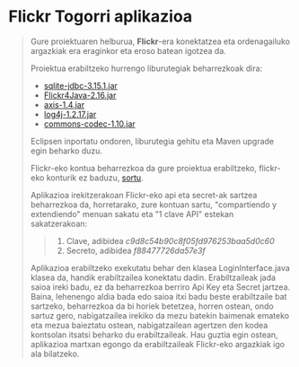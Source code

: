 # Flickr Togorri aplikazioa
>Gure proiektuaren helburua, **Flickr**-era konektatzea eta ordenagailuko argazkiak era eraginkor eta eroso batean igotzea da.
>
>Proiektua erabiltzeko hurrengo liburutegiak beharrezkoak dira:
> - [sqlite-jdbc-3.15.1.jar](https://bitbucket.org/xerial/sqlite-jdbc/downloads)
> - [Flickr4Java-2.16.jar](https://bintray.com/boncey/Flickr4Java/Flickr4Java/2.16)
> - [axis-1.4.jar](http://www.java2s.com/Code/Jar/a/Downloadaxis14jar.htm)
> - [log4j-1.2.17.jar](https://logging.apache.org/log4j/1.2/download.html)
> - [commons-codec-1.10.jar](https://mvnrepository.com/artifact/commons-codec/commons-codec/1.10)
>
>Eclipsen inportatu ondoren, liburutegia gehitu eta Maven upgrade egin beharko duzu.
>
>Flickr-eko kontua beharrezkoa da gure proiektua erabiltzeko, flickr-eko konturik ez baduzu, [sortu](https://login.yahoo.com/account/create?specId=usernameReg&src=flickr&.src=flickrsignup&.scrumb=0&new=1&.pd=c%3DJvVF95K62e6PzdPu7MBv2V8-&.intl=es&.done=https%3A%2F%2Flogin.yahoo.com%2Fconfig%2Fvalidate%3F.src%3Dflickrsignin%26.pc%3D8190%26.scrumb%3D0%26.pd%3Dc%253DJvVF95K62e6PzdPu7MBv2V8-%26.intl%3Des%26.done%3Dhttps%3A%2F%2Fwww.flickr.com%2Fsignin%2Fyahoo%2F).
>
>Aplikazioa irekitzerakoan Flickr-eko api eta secret-ak sartzea beharrezkoa da, horretarako, zure kontuan sartu, "compartiendo y extendiendo" menuan sakatu eta "1 clave API" estekan sakatzerakoan:
>>1. Clave, adibidea *c9d8c54b90c8f05fd976253baa5d0c60*
>>2. Secreto, adibidea *f88477726da57e3f*
>
>Aplikazioa erabiltzeko exekutatu behar den klasea LoginInterface.java klasea da, handik erabiltzailea konektatu dadin. Erabiltzaileak jada saioa ireki badu, ez da beharrezkoa berriro Api Key eta Secret jartzea. Baina, lehenengo aldia bada edo saioa itxi badu beste erabiltzaile bat sartzeko, beharrezkoa da bi horiek betetzea, horren ostean, ondo sartuz gero, nabigatzailea irekiko da mezu batekin baimenak emateko eta mezua baieztatu ostean, nabigatzailean agertzen den kodea kontsolan itsatsi beharko du erabiltzaileak. 
>Hau guztia egin ostean, aplikazioa martxan egongo da erabiltzaileak Flickr-eko argazkiak igo ala bilatzeko.
